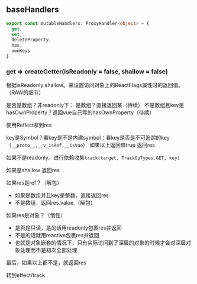 ## baseHandlers
```ts
export const mutableHandlers: ProxyHandler<object> = {
  get,
  set,
  deleteProperty,
  has,
  ownKeys
}
```

### get => createGetter(isReadonly = false, shallow = false)

根据isReadonly shallow。来设置访问对象上的ReactFlags属性时的返回值。（RAW的细节）

是否是数组？非readonly下：
是数组？直接返回某（待续）
不是数组且key是 hasOwnProperty？返回vue自己写的hasOwnProperty（待续）

使用Reflect拿到res

key是Symbol？看key是不是内建symbol：看key是否是不可追踪的key（`__proto__,__v_isRef,__isVue`）   如果以上返回值true 返回res

如果不是readonly。进行依赖收集`track(target, TrackOpTypes.GET, key)`

如果是shallow 返回res

如果res是ref？（解包）
 - 如果是数组并且key是整数，直接返回res
 - 不是数组，返回res.value （解包）

如果res是对象？（惰性）
 - 是否是只读，是的话用readonly包裹res并返回
 - 不是的话就用reactive包裹res并返回
 - 也就是对象嵌套的情况下，只有实际访问到了深层的对象的时候才会对深层对象处理而不是初次全部处理

最后，如果以上都不是，就返回res

转到effect/track